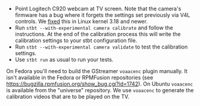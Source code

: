 * Point Logitech C920 webcam at TV screen. Note that the camera's firmware has
  a bug where it forgets the settings set previously via V4L controls. We
  [fixed](https://git.kernel.org/cgit/linux/kernel/git/next/linux-next.git/log/?qt=grep&q=uvcvideo%3A+Work+around+buggy+Logitech+C920+firmware)
  this in Linux kernel 3.18 and newer.
* Run `stbt --with-experimental camera calibrate` and follow the instructions.
  At the end of the calibration process this will write the calibration
  settings to your stbt configuration file.
* Run `stbt --with-experimental camera validate` to test the calibration
  settings.
* Use `stbt run` as usual to run your tests.

On Fedora you'll need to build the GStreamer `voaacenc` plugin manually. It
isn't available in the Fedora or RPMFusion repositories (see
<https://bugzilla.rpmfusion.org/show_bug.cgi?id=1742>). On Ubuntu `voaacenc` is
available from the "universe" repository. We use `voaacenc` to generate the
calibration videos that are to be played on the TV.
